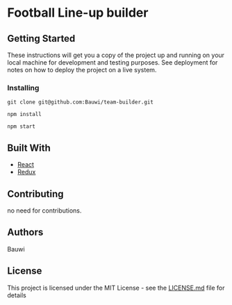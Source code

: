 # Football Line-up builder

## Getting Started

These instructions will get you a copy of the project up and running on your local machine for development and testing purposes. See deployment for notes on how to deploy the project on a live system.

### Installing

```
git clone git@github.com:Bauwi/team-builder.git
```

```
npm install
```

```
npm start
```

## Built With

* [React](https://reactjs.org/)
* [Redux](https://redux.js.org/)

## Contributing

no need for contributions.

## Authors

Bauwi

## License

This project is licensed under the MIT License - see the [LICENSE.md](LICENSE.md) file for details
